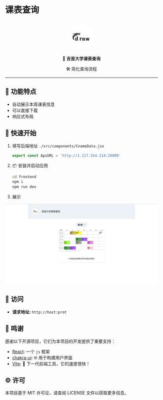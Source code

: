 # **课表查询**

<div align="center">

## <img src="./src/assets/logo.png" height="80" style="border-radius: 50%;"/>

📅 **吉首大学课表查询**

🛠️ 简化查询流程

---

</div>

## 📑 功能特点

- 自动展示本周课表信息
- 可以直接下载
- 响应式布局

## 🚀 快速开始

1. 填写后端地址 `./src/components/CnameData.jsx`

   ```jsx
   export const ApiURL = 'http://1.117.154.114:20000'
   ```

2. 📦 安装并启动应用

   ```bash
   cd frontend
   npm i
   npm run dev
   ```

3. 展示

<div align="center">
   <img src="./src/assets/app-running.png" height=""/>
</div>

## 🔗 访问

- **请求地址:** `http://host:prot`

## 🙏 鸣谢

感谢以下开源项目，它们为本项目的开发提供了重要支持：

- [React](https://github.com/facebook/react): 一个 `js` 框架
- [chakra-ui](https://github.com/chakra-ui/chakra-uichakra-ui): 🌐 用于构建用户界面
- [Vite](https://github.com/vitejs/vite): 🚀 下一代前端工具，它的速度很快！

## ©️ 许可

本项目基于 MIT 许可证，请查阅 LICENSE 文件以获取更多信息。
